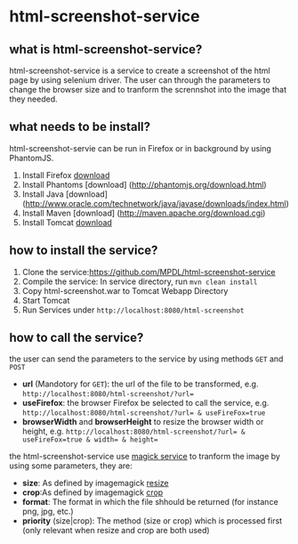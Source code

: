 html-screenshot-service
=======================

what is html-screenshot-service?
--------------------------------
html-screenshot-service is a service to create a screenshot of the html page by using selenium driver.
The user can through the parameters to change the browser size and to tranform the scrennshot into the
image that they needed.

what needs to be install?
----------------------
html-screenshot-servie can be run in Firefox or in background by using PhantomJS.<br />
1. Install Firefox [download](https://www.mozilla.org/)
2. Install Phantoms [download] (http://phantomjs.org/download.html) 
3. Install Java [download] (http://www.oracle.com/technetwork/java/javase/downloads/index.html) 
4. Install Maven [download] (http://maven.apache.org/download.cgi) 
5. Install Tomcat [download](http://maven.apache.org/download.cgi)

how to install the service?
--------------------------
1. Clone the service:https://github.com/MPDL/html-screenshot-service
2. Compile the service: In service directory, run `mvn clean install`
3. Copy html-screenshot.war to Tomcat Webapp Directory
4. Start Tomcat
5. Run Services under `http://localhost:8080/html-screenshot`

how to call the service?
-----------------------
the user can send the parameters to the service by using methods `GET` and `POST` <br />
- **url** (Mandotory for `GET`): the url of the file to be transformed, e.g. `http://localhost:8080/html-screenshot/?url=`
- **useFirefox**: the browser Firefox be selected to call the service, e.g. `http://localhost:8080/html-screenshot/?url= & useFireFox=true`
- **browserWidth** and **browserHeight** to resize the browser width or height, e.g. `http://localhost:8080/html-screenshot/?url= & useFireFox=true & width= & height=`<br />

the html-screenshot-service use [magick service](https://github.com/MPDL/magick-service) to tranform the image by using some parameters, they are:
- **size**: As defined by imagemagick [resize](http://www.imagemagick.org/script/command-line-options.php#resize)
- **crop**:As defined by imagemagick [crop](http://www.imagemagick.org/script/command-line-options.php#crop)
- **format**: The format in which the file shhould be returned (for instance png, jpg, etc.)
- **priority** (size|crop): The method (size or crop) which is processed first (only relevant when resize and crop are both used)




